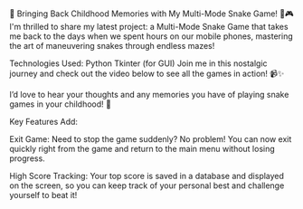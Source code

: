 🌟 Bringing Back Childhood Memories with My Multi-Mode Snake Game! 🐍🎮
I'm thrilled to share my latest project: a Multi-Mode Snake Game that takes me back to the days when we spent hours on our mobile phones, mastering the art of maneuvering snakes through endless mazes!

Technologies Used:
Python
Tkinter (for GUI)
Join me in this nostalgic journey and check out the video below to see all the games in action! 📹✨

I’d love to hear your thoughts and any memories you have of playing snake games in your childhood! 💬

Key Features Add: 

Exit Game: Need to stop the game suddenly? No problem! You can now exit quickly right from the game and return to the main menu without losing progress.

High Score Tracking: Your top score is saved in a database and displayed on the screen, so you can keep track of your personal best and challenge yourself to beat it!
